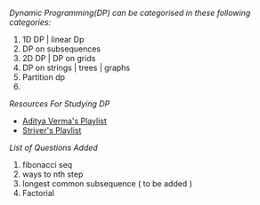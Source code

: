 *Dynamic Programming(DP) can be categorised in these following categories:*

1. 1D DP | linear Dp
1. DP on subsequences
1. 2D DP | DP on grids
1. DP on strings | trees | graphs
1. Partition dp  
1.

*Resources For Studying DP*

- [Aditya Verma's Playlist](https://www.youtube.complaylist?list=PL_z_8CaSLPWekqhdCPmFohncHwz8TY2Go)
- [Striver's Playlist](https://www.youtube.complaylist?list=PLgUwDviBIf0qUlt5H_kiKYaNSqJ81PMMY)

*List of Questions Added*

1. fibonacci seq
1. ways to nth step
1. longest common subsequence ( to be added )
1. Factorial

